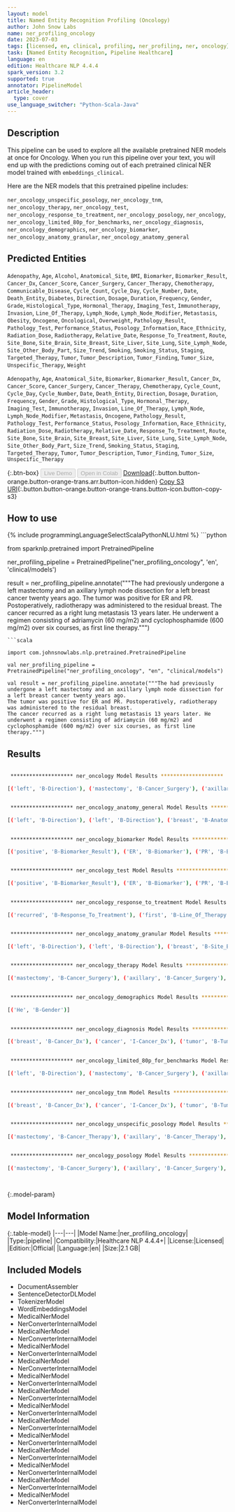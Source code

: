 ```yaml
---
layout: model
title: Named Entity Recognition Profiling (Oncology)
author: John Snow Labs
name: ner_profiling_oncology
date: 2023-07-03
tags: [licensed, en, clinical, profiling, ner_profiling, ner, oncology]
task: [Named Entity Recognition, Pipeline Healthcare]
language: en
edition: Healthcare NLP 4.4.4
spark_version: 3.2
supported: true
annotator: PipelineModel
article_header:
  type: cover
use_language_switcher: "Python-Scala-Java"
---
```


## Description

This pipeline can be used to explore all the available pretrained NER models at once for Oncology. When you run this pipeline over your text, you will end up with the predictions coming out of each pretrained clinical NER model trained with `embeddings_clinical`.

Here are the NER models that this pretrained pipeline includes:

`ner_oncology_unspecific_posology`, `ner_oncology_tnm`, `ner_oncology_therapy`, `ner_oncology_test`, `ner_oncology_response_to_treatment`, `ner_oncology_posology`, `ner_oncology`, `ner_oncology_limited_80p_for_benchmarks`, `ner_oncology_diagnosis`, `ner_oncology_demographics`, `ner_oncology_biomarker`, `ner_oncology_anatomy_granular`, `ner_oncology_anatomy_general`

## Predicted Entities

`Adenopathy`, `Age`, `Alcohol`, `Anatomical_Site`, `BMI`, `Biomarker`, `Biomarker_Result`, `Cancer_Dx`, `Cancer_Score`, `Cancer_Surgery`, `Cancer_Therapy`, `Chemotherapy`, `Communicable_Disease`, `Cycle_Count`, `Cycle_Day`, `Cycle_Number`, `Date`, `Death_Entity`, `Diabetes`, `Direction`, `Dosage`, `Duration`, `Frequency`, `Gender`, `Grade`, `Histological_Type`, `Hormonal_Therapy`, `Imaging_Test`, `Immunotherapy`, `Invasion`, `Line_Of_Therapy`, `Lymph_Node`, `Lymph_Node_Modifier`, `Metastasis`, `Obesity`, `Oncogene`, `Oncological`, `Overweight`, `Pathology_Result`, `Pathology_Test`, `Performance_Status`, `Posology_Information`, `Race_Ethnicity`, `Radiation_Dose`, `Radiotherapy`, `Relative_Date`, `Response_To_Treatment`, `Route`, `Site_Bone`, `Site_Brain`, `Site_Breast`, `Site_Liver`, `Site_Lung`, `Site_Lymph_Node`, `Site_Other_Body_Part`, `Size_Trend`, `Smoking`, `Smoking_Status`, `Staging`, `Targeted_Therapy`, `Tumor`, `Tumor_Description`, `Tumor_Finding`, `Tumor_Size`, `Unspecific_Therapy`, `Weight`

`Adenopathy`, `Age`, `Anatomical_Site`, `Biomarker`, `Biomarker_Result`, `Cancer_Dx`, `Cancer_Score`, `Cancer_Surgery`, `Cancer_Therapy`, `Chemotherapy`, `Cycle_Count`, `Cycle_Day`, `Cycle_Number`, `Date`, `Death_Entity`, `Direction`, `Dosage`, `Duration`, `Frequency`, `Gender`, `Grade`, `Histological_Type`, `Hormonal_Therapy`, `Imaging_Test`, `Immunotherapy`, `Invasion`, `Line_Of_Therapy`, `Lymph_Node`, `Lymph_Node_Modifier`, `Metastasis`, `Oncogene`, `Pathology_Result`, `Pathology_Test`, `Performance_Status`, `Posology_Information`, `Race_Ethnicity`, `Radiation_Dose`, `Radiotherapy`, `Relative_Date`, `Response_To_Treatment`, `Route`, `Site_Bone`, `Site_Brain`, `Site_Breast`, `Site_Liver`, `Site_Lung`, `Site_Lymph_Node`, `Site_Other_Body_Part`, `Size_Trend`, `Smoking_Status`, `Staging`, `Targeted_Therapy`, `Tumor`, `Tumor_Description`, `Tumor_Finding`, `Tumor_Size`, `Unspecific_Therapy`


{:.btn-box}
<button class="button button-orange" disabled>Live Demo</button>
<button class="button button-orange" disabled>Open in Colab</button>
[Download](https://s3.amazonaws.com/auxdata.johnsnowlabs.com/clinical/models/ner_profiling_oncology_en_4.4.4_3.2_1688358621289.zip){:.button.button-orange.button-orange-trans.arr.button-icon.hidden}
[Copy S3 URI](s3://auxdata.johnsnowlabs.com/clinical/models/ner_profiling_oncology_en_4.4.4_3.2_1688358621289.zip){:.button.button-orange.button-orange-trans.button-icon.button-copy-s3}

## How to use



<div class="tabs-box" markdown="1">
{% include programmingLanguageSelectScalaPythonNLU.html %}
```python

from sparknlp.pretrained import PretrainedPipeline

ner_profiling_pipeline = PretrainedPipeline("ner_profiling_oncology", 'en', 'clinical/models')

result = ner_profiling_pipeline.annotate("""The had previously undergone a left mastectomy and an axillary lymph node dissection for a left breast cancer twenty years ago.
The tumor was positive for ER and PR. Postoperatively, radiotherapy was administered to the residual breast.
The cancer recurred as a right lung metastasis 13 years later. He underwent a regimen consisting of adriamycin (60 mg/m2) and cyclophosphamide (600 mg/m2) over six courses, as first line therapy.""")

```
```scala

import com.johnsnowlabs.nlp.pretrained.PretrainedPipeline

val ner_profiling_pipeline = PretrainedPipeline("ner_profiling_oncology", "en", "clinical/models")

val result = ner_profiling_pipeline.annotate("""The had previously undergone a left mastectomy and an axillary lymph node dissection for a left breast cancer twenty years ago.
The tumor was positive for ER and PR. Postoperatively, radiotherapy was administered to the residual breast.
The cancer recurred as a right lung metastasis 13 years later. He underwent a regimen consisting of adriamycin (60 mg/m2) and cyclophosphamide (600 mg/m2) over six courses, as first line therapy.""")

```
</div>

## Results

```bash

 ******************** ner_oncology Model Results ******************** 

[('left', 'B-Direction'), ('mastectomy', 'B-Cancer_Surgery'), ('axillary', 'B-Cancer_Surgery'), ('lymph', 'I-Cancer_Surgery'), ('node', 'I-Cancer_Surgery'), ('dissection', 'I-Cancer_Surgery'), ('left', 'B-Direction'), ('breast', 'B-Cancer_Dx'), ('cancer', 'I-Cancer_Dx'), ('twenty', 'B-Relative_Date'), ('years', 'I-Relative_Date'), ('ago', 'I-Relative_Date'), ('tumor', 'B-Tumor_Finding'), ('positive', 'B-Biomarker_Result'), ('ER', 'B-Biomarker'), ('PR', 'B-Biomarker'), ('radiotherapy', 'B-Radiotherapy'), ('breast', 'B-Site_Breast'), ('cancer', 'B-Cancer_Dx'), ('recurred', 'B-Response_To_Treatment'), ('right', 'B-Direction'), ('lung', 'B-Site_Lung'), ('metastasis', 'B-Metastasis'), ('13', 'B-Relative_Date'), ('years', 'I-Relative_Date'), ('later', 'I-Relative_Date'), ('He', 'B-Gender'), ('adriamycin', 'B-Chemotherapy'), ('60', 'B-Dosage'), ('mg/m2', 'I-Dosage'), ('cyclophosphamide', 'B-Chemotherapy'), ('600', 'B-Dosage'), ('mg/m2', 'I-Dosage'), ('six', 'B-Cycle_Count'), ('courses', 'I-Cycle_Count'), ('first', 'B-Line_Of_Therapy'), ('line', 'I-Line_Of_Therapy')]


 ******************** ner_oncology_anatomy_general Model Results ******************** 

[('left', 'B-Direction'), ('left', 'B-Direction'), ('breast', 'B-Anatomical_Site'), ('right', 'B-Direction'), ('lung', 'B-Anatomical_Site')]

 
 ******************** ner_oncology_biomarker Model Results ******************** 

[('positive', 'B-Biomarker_Result'), ('ER', 'B-Biomarker'), ('PR', 'B-Biomarker')]


 ******************** ner_oncology_test Model Results ******************** 

[('positive', 'B-Biomarker_Result'), ('ER', 'B-Biomarker'), ('PR', 'B-Biomarker')]

 
 ******************** ner_oncology_response_to_treatment Model Results ******************** 

[('recurred', 'B-Response_To_Treatment'), ('first', 'B-Line_Of_Therapy'), ('line', 'I-Line_Of_Therapy')]


 ******************** ner_oncology_anatomy_granular Model Results ******************** 

[('left', 'B-Direction'), ('left', 'B-Direction'), ('breast', 'B-Site_Breast'), ('right', 'B-Direction'), ('lung', 'B-Site_Lung')]

 
 ******************** ner_oncology_therapy Model Results ******************** 

[('mastectomy', 'B-Cancer_Surgery'), ('axillary', 'B-Cancer_Surgery'), ('lymph', 'I-Cancer_Surgery'), ('node', 'I-Cancer_Surgery'), ('dissection', 'I-Cancer_Surgery'), ('radiotherapy', 'B-Radiotherapy'), ('recurred', 'B-Response_To_Treatment'), ('adriamycin', 'B-Chemotherapy'), ('60', 'B-Dosage'), ('mg/m2', 'I-Dosage'), ('cyclophosphamide', 'B-Chemotherapy'), ('600', 'B-Dosage'), ('mg/m2', 'I-Dosage'), ('six', 'B-Cycle_Count'), ('courses', 'I-Cycle_Count'), ('first', 'B-Line_Of_Therapy'), ('line', 'I-Line_Of_Therapy')]

 
 ******************** ner_oncology_demographics Model Results ******************** 

[('He', 'B-Gender')]

 
 ******************** ner_oncology_diagnosis Model Results ******************** 

[('breast', 'B-Cancer_Dx'), ('cancer', 'I-Cancer_Dx'), ('tumor', 'B-Tumor_Finding'), ('cancer', 'B-Cancer_Dx'), ('metastasis', 'B-Metastasis')]

 
 ******************** ner_oncology_limited_80p_for_benchmarks Model Results ******************** 

[('left', 'B-Direction'), ('mastectomy', 'B-Cancer_Surgery'), ('axillary', 'B-Cancer_Surgery'), ('lymph', 'I-Cancer_Surgery'), ('node', 'I-Cancer_Surgery'), ('dissection', 'I-Cancer_Surgery'), ('left', 'B-Direction'), ('breast', 'B-Cancer_Dx'), ('cancer', 'I-Cancer_Dx'), ('twenty', 'B-Relative_Date'), ('years', 'I-Relative_Date'), ('ago', 'I-Relative_Date'), ('tumor', 'B-Tumor_Finding'), ('positive', 'B-Biomarker_Result'), ('ER', 'B-Biomarker'), ('PR', 'B-Biomarker'), ('radiotherapy', 'B-Radiotherapy'), ('breast', 'B-Site_Breast'), ('cancer', 'B-Cancer_Dx'), ('recurred', 'B-Response_To_Treatment'), ('right', 'B-Direction'), ('lung', 'B-Site_Lung'), ('metastasis', 'B-Metastasis'), ('13', 'B-Relative_Date'), ('years', 'I-Relative_Date'), ('later', 'I-Relative_Date'), ('He', 'B-Gender'), ('adriamycin', 'B-Chemotherapy'), ('60', 'B-Dosage'), ('mg/m2', 'I-Dosage'), ('cyclophosphamide', 'B-Chemotherapy'), ('600', 'B-Dosage'), ('mg/m2', 'I-Dosage'), ('six', 'B-Cycle_Count'), ('courses', 'I-Cycle_Count'), ('first', 'B-Line_Of_Therapy'), ('line', 'I-Line_Of_Therapy')]

 
 ******************** ner_oncology_tnm Model Results ******************** 

[('breast', 'B-Cancer_Dx'), ('cancer', 'I-Cancer_Dx'), ('tumor', 'B-Tumor'), ('cancer', 'B-Cancer_Dx'), ('metastasis', 'B-Metastasis')]

 
 ******************** ner_oncology_unspecific_posology Model Results ******************** 

[('mastectomy', 'B-Cancer_Therapy'), ('axillary', 'B-Cancer_Therapy'), ('lymph', 'I-Cancer_Therapy'), ('node', 'I-Cancer_Therapy'), ('dissection', 'I-Cancer_Therapy'), ('radiotherapy', 'B-Cancer_Therapy'), ('adriamycin', 'B-Cancer_Therapy'), ('60', 'B-Posology_Information'), ('mg/m2', 'I-Posology_Information'), ('cyclophosphamide', 'B-Cancer_Therapy'), ('600', 'B-Posology_Information'), ('mg/m2', 'I-Posology_Information'), ('six', 'B-Posology_Information'), ('courses', 'I-Posology_Information')]


 ******************** ner_oncology_posology Model Results ******************** 

[('mastectomy', 'B-Cancer_Surgery'), ('axillary', 'B-Cancer_Surgery'), ('lymph', 'I-Cancer_Surgery'), ('node', 'I-Cancer_Surgery'), ('dissection', 'I-Cancer_Surgery'), ('radiotherapy', 'B-Radiotherapy'), ('adriamycin', 'B-Cancer_Therapy'), ('60', 'B-Dosage'), ('mg/m2', 'I-Dosage'), ('cyclophosphamide', 'B-Cancer_Therapy'), ('600', 'B-Dosage'), ('mg/m2', 'I-Dosage'), ('six', 'B-Cycle_Count'), ('courses', 'I-Cycle_Count')]

 
```

{:.model-param}
## Model Information

{:.table-model}
|---|---|
|Model Name:|ner_profiling_oncology|
|Type:|pipeline|
|Compatibility:|Healthcare NLP 4.4.4+|
|License:|Licensed|
|Edition:|Official|
|Language:|en|
|Size:|2.1 GB|

## Included Models

- DocumentAssembler
- SentenceDetectorDLModel
- TokenizerModel
- WordEmbeddingsModel
- MedicalNerModel
- NerConverterInternalModel
- MedicalNerModel
- NerConverterInternalModel
- MedicalNerModel
- NerConverterInternalModel
- MedicalNerModel
- NerConverterInternalModel
- MedicalNerModel
- NerConverterInternalModel
- MedicalNerModel
- NerConverterInternalModel
- MedicalNerModel
- NerConverterInternalModel
- MedicalNerModel
- NerConverterInternalModel
- MedicalNerModel
- NerConverterInternalModel
- MedicalNerModel
- NerConverterInternalModel
- MedicalNerModel
- NerConverterInternalModel
- MedicalNerModel
- NerConverterInternalModel
- MedicalNerModel
- NerConverterInternalModel
